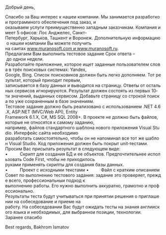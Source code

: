 
Добрый день,

Спасибо за Ваш интерес к нашеи компании. Мы занимается разработкои программного обеспечения под заказ, и
оказываем услуги преимущественно западным заказчикам. Компания имеет 5 офисов: Лос Анджелес, Санкт‐
Петербург, Харьков, Ташкент и Воронеж. Дополнительную информацию о нашеи компании Вы можете получить
на саитах www.muranosoft.com и www.muranosoft.ru.
Предлагаем Вам выполнить тестовое задание Срок ответа – до однои недели.
Разработайте приложение, которое ищет заданные пользователем слова в трёх поисковых системах: Yandex,
Google, Bing. Список поисковиков должен быть легко дополняем. Тот результат, который приходит первым,
записывается в базу данных и выводится на страницу. Ответы от остальных сервисов игнорируются. Результат
должен состоять из первых 10‐ти значений, выданных сервисом. Добавьте страницу со строкой поиска по уже
сохраненным в базе значениям.
Тестовое задание должно быть реализовано с использованием .NET 4.6.X, ASP.NET (MVC/Web API), Entity
Framework 6.1.X, C#, MS SQL 2008+. В проекте не должно быть файлов, которые не относятся к самому заданию,
например, файлов стандартного шаблона нового приложения Visual Studio. Интерфейс сайта необходимо
разработать самостоятельно, чтобы он не напоминал все тот же шаблон Visual Studio.
Код приложения должен быть покрыт unit‐тестами.
Просим Вас присылать результат в следующем виде:
•          Скрипт для создания БД и ее объектов. Предпочтительнее использовать Code First, чтобы не приходилось
руками применять скрипты для создания базы данных.
•          Проект с исходными текстами
•          Файл с кратким описанием
Совет по выполнению тестового задания: задание это проверяет, прежде всего, профессиональныи подход к
выполнению работы. Его нужно выполнить аккуратно, грамотно и профессионально. 
 
Результаты теста будут учитываться при принятии решения о приглашении на собеседование и приеме на
работу. На собеседовании Вас будут ожидать тесты на знания англииского языка и необходимых, для
выбраннои позиции, технологии. 
 
Заранее спасибо

Best regards,
Bakhrom Ismatov

